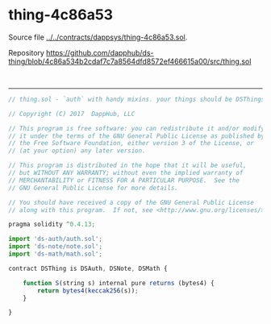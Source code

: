 # thing-4c86a53

Source file [../../contracts/dappsys/thing-4c86a53.sol](../../contracts/dappsys/thing-4c86a53.sol).

Repository https://github.com/dapphub/ds-thing/blob/4c86a534b2cdaf7c7a8564dfd8572ef466615a00/src/thing.sol

<br />

<hr />

```javascript
// thing.sol - `auth` with handy mixins. your things should be DSThings

// Copyright (C) 2017  DappHub, LLC

// This program is free software: you can redistribute it and/or modify
// it under the terms of the GNU General Public License as published by
// the Free Software Foundation, either version 3 of the License, or
// (at your option) any later version.

// This program is distributed in the hope that it will be useful,
// but WITHOUT ANY WARRANTY; without even the implied warranty of
// MERCHANTABILITY or FITNESS FOR A PARTICULAR PURPOSE.  See the
// GNU General Public License for more details.

// You should have received a copy of the GNU General Public License
// along with this program.  If not, see <http://www.gnu.org/licenses/>.

pragma solidity ^0.4.13;

import 'ds-auth/auth.sol';
import 'ds-note/note.sol';
import 'ds-math/math.sol';

contract DSThing is DSAuth, DSNote, DSMath {

    function S(string s) internal pure returns (bytes4) {
        return bytes4(keccak256(s));
    }

}

```
